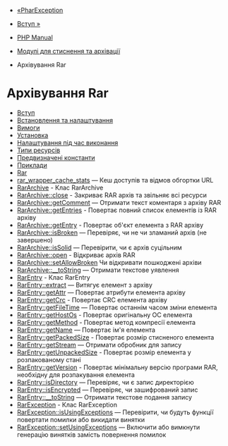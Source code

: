 - [«PharException](class.pharexception.md)
- [Вступ »](intro.rar.md)

- [PHP Manual](index.md)
- [Модулі для стиснення та архівації](refs.compression.md)
- Архівування Rar

# Архівування Rar

- [Вступ](intro.rar.md)
- [Встановлення та налаштування](rar.setup.md)
- [Вимоги](rar.requirements.md)
- [Установка](rar.installation.md)
- [Налаштування під час виконання](rar.configuration.md)
- [Типи ресурсів](rar.resources.md)
- [Предвизначені константи](rar.constants.md)
- [Приклади](rar.examples.md)
- [Rar](ref.rar.md)
- [rar_wrapper_cache_stats](function.rar-wrapper-cache-stats.md)
— Кеш доступів та відмов обгортки URL
- [RarArchive](class.rararchive.md) - Клас RarArchive
- [RarArchive::close](rararchive.close.md) - Закриває RAR архів
та звільняє всі ресурси
- [RarArchive::getComment](rararchive.getcomment.md) — Отримати
текст коментаря з архіву RAR
- [RarArchive::getEntries](rararchive.getentries.md) -
Повертає повний список елементів із RAR архіву
- [RarArchive::getEntry](rararchive.getentry.md) - Повертає
об'єкт елемента з RAR архіву
- [RarArchive::isBroken](rararchive.isbroken.md) — Перевіряє, чи не
чи зламаний архів (не завершено)
- [RarArchive::isSolid](rararchive.issolid.md) — Перевірити,
чи є архів суцільним
- [RarArchive::open](rararchive.open.md) - Відкриває архів RAR
- [RarArchive::setAllowBroken](rararchive.setallowbroken.md)
Чи відкривати пошкоджені архіви
- [RarArchive::\_\_toString](rararchive.tostring.md) — Отримати
текстове уявлення
- [RarEntry](class.rarentry.md) - Клас RarEntry
- [RarEntry::extract](rarentry.extract.md) — Витягує елемент
з архіву
- [RarEntry::getAttr](rarentry.getattr.md) — Повертає атрибути
елемента архіву
- [RarEntry::getCrc](rarentry.getcrc.md) - Повертає CRC
елемента архіву
- [RarEntry::getFileTime](rarentry.getfiletime.md) — Повертає
останнім часом зміни елемента
- [RarEntry::getHostOs](rarentry.gethostos.md) - Повертає
оригінальну ОС елемента
- [RarEntry::getMethod](rarentry.getmethod.md) - Повертає
метод компресії елемента
- [RarEntry::getName](rarentry.getname.md) — Повертає ім'я
елемента
- [RarEntry::getPackedSize](rarentry.getpackedsize.md) -
Повертає розмір стисненого елемента
- [RarEntry::getStream](rarentry.getstream.md) — Отримати
обробник для запису
- [RarEntry::getUnpackedSize](rarentry.getunpackedsize.md) -
Повертає розмір елемента у розпакованому стані
- [RarEntry::getVersion](rarentry.getversion.md) - Повертає
мінімальну версію програми RAR, необхідну для розпакування
елемента
- [RarEntry::isDirectory](rarentry.isdirectory.md) — Перевіряє,
чи є запис директорією
- [RarEntry::isEncrypted](rarentry.isencrypted.md) — Перевіряє,
чи зашифрований запис
- [RarEntry::\_\_toString](rarentry.tostring.md) — Отримати
текстове подання запису
- [RarException](class.rarexception.md) - Клас RarException
- [RarException::isUsingExceptions](rarexception.isusingexceptions.md)
— Перевірити, чи будуть функції повертати помилки або викидати
винятки
- [RarException::setUsingExceptions](rarexception.setusingexceptions.md)
— Включити або вимкнути генерацію винятків замість повернення
помилок
